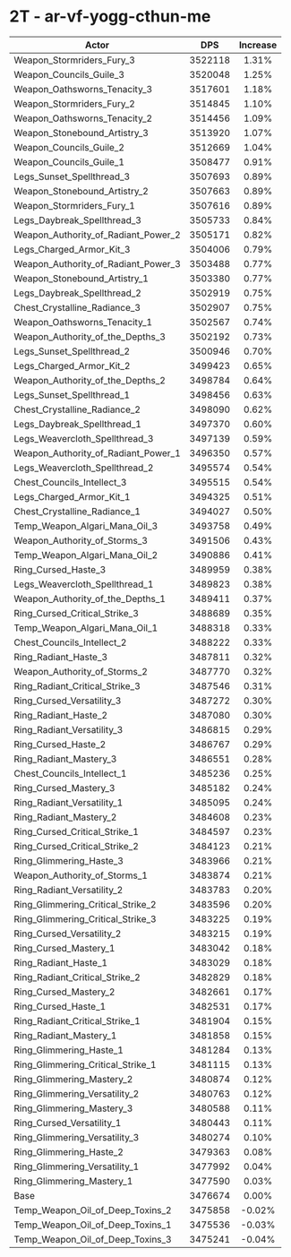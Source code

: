 # 2T - ar-vf-yogg-cthun-me
| Actor | DPS | Increase |
|---|:---:|:---:|
|Weapon_Stormriders_Fury_3|3522118|1.31%|
|Weapon_Councils_Guile_3|3520048|1.25%|
|Weapon_Oathsworns_Tenacity_3|3517601|1.18%|
|Weapon_Stormriders_Fury_2|3514845|1.10%|
|Weapon_Oathsworns_Tenacity_2|3514456|1.09%|
|Weapon_Stonebound_Artistry_3|3513920|1.07%|
|Weapon_Councils_Guile_2|3512669|1.04%|
|Weapon_Councils_Guile_1|3508477|0.91%|
|Legs_Sunset_Spellthread_3|3507693|0.89%|
|Weapon_Stonebound_Artistry_2|3507663|0.89%|
|Weapon_Stormriders_Fury_1|3507616|0.89%|
|Legs_Daybreak_Spellthread_3|3505733|0.84%|
|Weapon_Authority_of_Radiant_Power_2|3505171|0.82%|
|Legs_Charged_Armor_Kit_3|3504006|0.79%|
|Weapon_Authority_of_Radiant_Power_3|3503488|0.77%|
|Weapon_Stonebound_Artistry_1|3503380|0.77%|
|Legs_Daybreak_Spellthread_2|3502919|0.75%|
|Chest_Crystalline_Radiance_3|3502907|0.75%|
|Weapon_Oathsworns_Tenacity_1|3502567|0.74%|
|Weapon_Authority_of_the_Depths_3|3502192|0.73%|
|Legs_Sunset_Spellthread_2|3500946|0.70%|
|Legs_Charged_Armor_Kit_2|3499423|0.65%|
|Weapon_Authority_of_the_Depths_2|3498784|0.64%|
|Legs_Sunset_Spellthread_1|3498456|0.63%|
|Chest_Crystalline_Radiance_2|3498090|0.62%|
|Legs_Daybreak_Spellthread_1|3497370|0.60%|
|Legs_Weavercloth_Spellthread_3|3497139|0.59%|
|Weapon_Authority_of_Radiant_Power_1|3496350|0.57%|
|Legs_Weavercloth_Spellthread_2|3495574|0.54%|
|Chest_Councils_Intellect_3|3495515|0.54%|
|Legs_Charged_Armor_Kit_1|3494325|0.51%|
|Chest_Crystalline_Radiance_1|3494027|0.50%|
|Temp_Weapon_Algari_Mana_Oil_3|3493758|0.49%|
|Weapon_Authority_of_Storms_3|3491506|0.43%|
|Temp_Weapon_Algari_Mana_Oil_2|3490886|0.41%|
|Ring_Cursed_Haste_3|3489959|0.38%|
|Legs_Weavercloth_Spellthread_1|3489823|0.38%|
|Weapon_Authority_of_the_Depths_1|3489411|0.37%|
|Ring_Cursed_Critical_Strike_3|3488689|0.35%|
|Temp_Weapon_Algari_Mana_Oil_1|3488318|0.33%|
|Chest_Councils_Intellect_2|3488222|0.33%|
|Ring_Radiant_Haste_3|3487811|0.32%|
|Weapon_Authority_of_Storms_2|3487770|0.32%|
|Ring_Radiant_Critical_Strike_3|3487546|0.31%|
|Ring_Cursed_Versatility_3|3487272|0.30%|
|Ring_Radiant_Haste_2|3487080|0.30%|
|Ring_Radiant_Versatility_3|3486815|0.29%|
|Ring_Cursed_Haste_2|3486767|0.29%|
|Ring_Radiant_Mastery_3|3486551|0.28%|
|Chest_Councils_Intellect_1|3485236|0.25%|
|Ring_Cursed_Mastery_3|3485182|0.24%|
|Ring_Radiant_Versatility_1|3485095|0.24%|
|Ring_Radiant_Mastery_2|3484608|0.23%|
|Ring_Cursed_Critical_Strike_1|3484597|0.23%|
|Ring_Cursed_Critical_Strike_2|3484123|0.21%|
|Ring_Glimmering_Haste_3|3483966|0.21%|
|Weapon_Authority_of_Storms_1|3483874|0.21%|
|Ring_Radiant_Versatility_2|3483783|0.20%|
|Ring_Glimmering_Critical_Strike_2|3483596|0.20%|
|Ring_Glimmering_Critical_Strike_3|3483225|0.19%|
|Ring_Cursed_Versatility_2|3483215|0.19%|
|Ring_Cursed_Mastery_1|3483042|0.18%|
|Ring_Radiant_Haste_1|3483029|0.18%|
|Ring_Radiant_Critical_Strike_2|3482829|0.18%|
|Ring_Cursed_Mastery_2|3482661|0.17%|
|Ring_Cursed_Haste_1|3482531|0.17%|
|Ring_Radiant_Critical_Strike_1|3481904|0.15%|
|Ring_Radiant_Mastery_1|3481858|0.15%|
|Ring_Glimmering_Haste_1|3481284|0.13%|
|Ring_Glimmering_Critical_Strike_1|3481115|0.13%|
|Ring_Glimmering_Mastery_2|3480874|0.12%|
|Ring_Glimmering_Versatility_2|3480763|0.12%|
|Ring_Glimmering_Mastery_3|3480588|0.11%|
|Ring_Cursed_Versatility_1|3480443|0.11%|
|Ring_Glimmering_Versatility_3|3480274|0.10%|
|Ring_Glimmering_Haste_2|3479363|0.08%|
|Ring_Glimmering_Versatility_1|3477992|0.04%|
|Ring_Glimmering_Mastery_1|3477590|0.03%|
|Base|3476674|0.00%|
|Temp_Weapon_Oil_of_Deep_Toxins_2|3475858|-0.02%|
|Temp_Weapon_Oil_of_Deep_Toxins_1|3475536|-0.03%|
|Temp_Weapon_Oil_of_Deep_Toxins_3|3475241|-0.04%|
